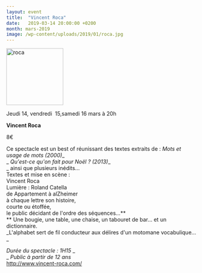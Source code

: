 ```yaml
---
layout: event
title:  "Vincent Roca"
date:   2019-03-14 20:00:00 +0200
month: mars-2019
image: /wp-content/uploads/2019/01/roca.jpg
---
```

<img class=" size-thumbnail wp-image-5969 alignleft" src="http://localhost/wpagendarts/wp-content/uploads/2019/01/roca.jpg?w=150" alt="roca" width="150" height="150" srcset="http://localhost/wpagendarts/wp-content/uploads/2019/01/roca.jpg 312w, http://localhost/wpagendarts/wp-content/uploads/2019/01/roca-300x300.jpg 300w, http://localhost/wpagendarts/wp-content/uploads/2019/01/roca-150x150.jpg 150w" sizes="(max-width: 150px) 100vw, 150px" />

Jeudi 14, vendredi  15,samedi 16 mars à 20h

**Vincent Roca**

8€

Ce spectacle est un best of réunissant des textes extraits de : _Mots et usage de mots (2000)__  
_ _Qu'est-ce qu'on fait pour Noël ? (2013)__  
_ ainsi que plusieurs inédits…  
Textes et mise en scène :  
Vincent Roca  
Lumière : Roland Catella  
de Appartement à alZheimer  
à chaque lettre son histoire,  
courte ou étoffée,  
le public décidant de l'ordre des séquences…**  
** Une bougie, une table, une chaise, un tabouret de bar... et un dictionnaire.  
_L'alphabet sert de fil conducteur aux délires d'un motomane vocabulique... _ 

_Durée du spectacle : 1H15_ _  
_ _Public à partir de 12 ans_  
http://www.vincent-roca.com/